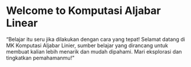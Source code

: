 # Welcome to Komputasi Aljabar Linear

“Belajar itu seru jika dilakukan dengan cara yang tepat! Selamat datang di MK Komputasi Aljabar Linier, sumber belajar yang dirancang untuk membuat kalian lebih menarik dan mudah dipahami. Mari eksplorasi dan tingkatkan pemahamanmu!"
